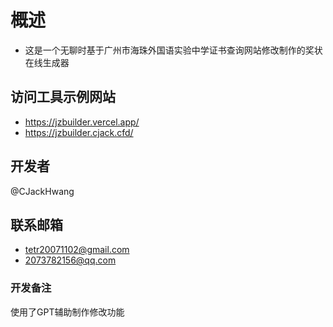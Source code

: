 # 概述
* 这是一个无聊时基于广州市海珠外国语实验中学证书查询网站修改制作的奖状在线生成器
## 访问工具示例网站
* https://jzbuilder.vercel.app/
* https://jzbuilder.cjack.cfd/
## 开发者
@CJackHwang
## 联系邮箱
* tetr20071102@gmail.com
* 2073782156@qq.com
### 开发备注
使用了GPT辅助制作修改功能
